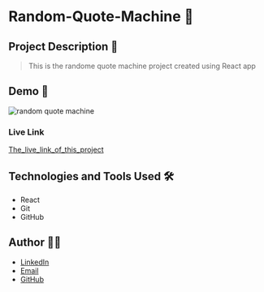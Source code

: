 # Random-Quote-Machine 🚀

## Project Description 📝

> This is the randome quote machine project created using React app


## Demo 📸

![random quote machine](https://github.com/user-attachments/assets/5631ccb1-d72f-4547-90e7-19fd5a8a8b1b)



### Live Link

[The_live_link_of_this_project](https://peaceful-macaron-9dea5e.netlify.app/)

## Technologies and Tools Used 🛠️


- React
- Git
- GitHub


## Author 👩‍💻


- [LinkedIn](https://www.linkedin.com/in/hasina-rahmani-4a21a9311/overlay/contact-info/)
- [Email](hasinarahmani548@gmail.com)
- [GitHub](https://github.com/Hasinarahman/random-quote)
